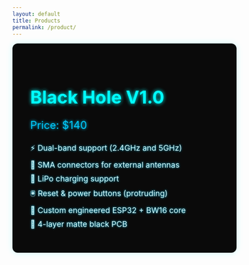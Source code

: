 ```yaml
---
layout: default
title: Products
permalink: /product/
---
```


<section class="content-section">
  <h1 class="section-title">Black Hole V1.0</h1>
  <p class="neon-text">Price: $140</p>
  <ul class="feature-list">
    <li>⚡ Dual-band support (2.4GHz and 5GHz)</li>
    <li>📡 SMA connectors for external antennas</li>
    <li>🔋 LiPo charging support</li>
    <li>🖲 Reset & power buttons (protruding)</li>
    <li>🧠 Custom engineered ESP32 + BW16 core</li>
    <li>🖤 4-layer matte black PCB</li>
  </ul>
</section>

<style>
  .content-section {
    padding: 40px;
    background-color: #0a0a0a;
    color: #dff;
    border-radius: 12px;
    box-shadow: 0 0 15px #0ff3;
  }

  .section-title {
    font-size: 2.5rem;
    color: #0ff;
    text-shadow: 0 0 8px #0ff;
    margin-bottom: 20px;
  }

  .neon-text {
    font-size: 1.5rem;
    color: #0cf;
    text-shadow: 0 0 6px #0cf;
  }

  .feature-list {
    list-style-type: none;
    padding-left: 0;
  }

  .feature-list li {
    margin-bottom: 10px;
    font-size: 1.1rem;
    text-shadow: 0 0 4px #0cf;
  }
</style>
